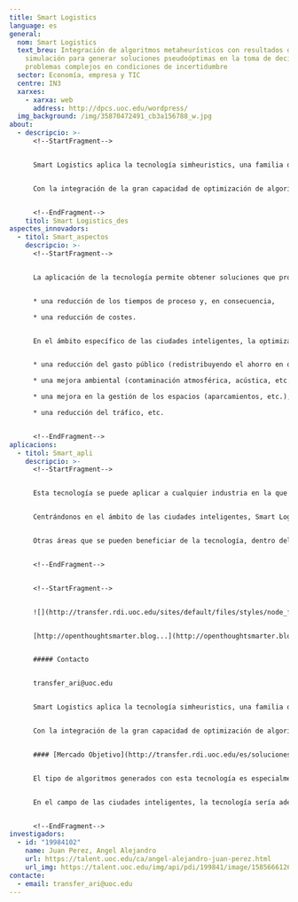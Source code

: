 ```yaml
---
title: Smart Logistics
language: es
general:
  nom: Smart Logistics
  text_breu: Integración de algoritmos metaheurísticos con resultados de
    simulación para generar soluciones pseudoóptimas en la toma de decisiones en
    problemas complejos en condiciones de incertidumbre
  sector: Economía, empresa y TIC
  centre: IN3
  xarxes:
    - xarxa: web
      address: http://dpcs.uoc.edu/wordpress/
  img_background: /img/35870472491_cb3a156788_w.jpg
about:
  - descripcio: >-
      <!--StartFragment-->


      Smart Logistics aplica la tecnología simheuristics, una familia de algoritmos híbridos que combinan la simulación con técnicas metaheurísticas, para resolver eficientemente problemas complejos en la toma de decisiones en condiciones de incertidumbre.


      Con la integración de la gran capacidad de optimización de algoritmos metaheurísticos y la flexibilidad de simulación se consigue una metodología muy potente, flexible y relativamente fácil de implementar que, tras una correcta sintonización, puede generar soluciones pseudoóptimas para aplicaciones de la vida real y para problemas de gran escala en escenarios de incertidumbre.


      <!--EndFragment-->
    titol: Smart Logistics_des
aspectes_innovadors:
  - titol: Smart_aspectos
    descripcio: >-
      <!--StartFragment-->


      La aplicación de la tecnología permite obtener soluciones que proporcionen:


      * una reducción de los tiempos de proceso y, en consecuencia,

      * una reducción de costes.


      En el ámbito específico de las ciudades inteligentes, la optimización también implica:


      * una reducción del gasto público (redistribuyendo el ahorro en otras partidas del presupuesto municipal),

      * una mejora ambiental (contaminación atmosférica, acústica, etc.),

      * una mejora en la gestión de los espacios (aparcamientos, etc.),

      * una reducción del tráfico, etc.


      <!--EndFragment-->
aplicacions:
  - titol: Smart_apli
    descripcio: >-
      <!--StartFragment-->


      Esta tecnología se puede aplicar a cualquier industria en la que exista una necesidad de optimización de procesos con el fin de obtener una reducción de costes (monetarios, ambientales, etc.). Ejemplos de áreas en las que se puede implementar: logística, transporte, producción, finanzas, telecomunicaciones, movilidad y ciudades inteligentes (smart cities).


      Centrándonos en el ámbito de las ciudades inteligentes, Smart Logistics puede aplicarse a la gestión de la recogida de residuos sólidos urbanos. La tecnología, combinada con diferentes dispositivos de trazabilidad y medición, permite desarrollar un enfoque dinámico de la recogida de residuos. Disponer de información en tiempo real sobre los niveles de reposición de los contenedores se puede utilizar para optimizar la planificación de gestión de residuos y, por tanto, mejorar los tiempos de carga y descarga, con la consiguiente traducción en una reducción de los costes asociados, del impacto ambiental, de los niveles de tráfico, etc.


      Otras áreas que se pueden beneficiar de la tecnología, dentro del ámbito de las ciudades inteligentes son: la planificación de la movilidad urbana, la gestión dinámica del tráfico, la planificación del transporte público, las dinámicas en gestión de aparcamientos, etc.


      <!--EndFragment-->


      <!--StartFragment-->


      ![](http://transfer.rdi.uoc.edu/sites/default/files/styles/node_full-300x220/public/results/captura_de_pantalla_2015-09-16_a_les_16.24.33.png?itok=rHOGNbn7)


      [http://openthoughtsmarter.blog...](http://openthoughtsmarter.blogs.uoc.edu/simheuristics-a-new-smart-tool-for-a-complex-world/)


      ##### Contacto


      transfer_ari@uoc.edu


      Smart Logistics aplica la tecnología simheuristics, una familia de algoritmos híbridos que combinan la simulación con técnicas metaheurísticas, para resolver eficientemente problemas complejos en la toma de decisiones en condiciones de incertidumbre.


      Con la integración de la gran capacidad de optimización de algoritmos metaheurísticos y la flexibilidad de simulación se consigue una metodología muy potente, flexible y relativamente fácil de implementar que, tras una correcta sintonización, puede generar soluciones pseudoóptimas para aplicaciones de la vida real y para problemas de gran escala en escenarios de incertidumbre.


      #### [Mercado Objetivo](http://transfer.rdi.uoc.edu/es/soluciones-tecnologicas/smart-logistics-integracio-dalgorismes-metaheuristics-amb-resultats-de#collapseOne)


      El tipo de algoritmos generados con esta tecnología es especialmente adecuado para las pequeñas y medianas empresas (PYME), que no se pueden permitir un departamento para gestionar la toma de decisiones en la logística y el transporte, proporcionándoles una herramienta poderosa para ser más competitivos en el mercado.


      En el campo de las ciudades inteligentes, la tecnología sería adecuada para todas las empresas que proporcionan servicios de operaciones y mantenimiento, de transporte, etc., a los municipios.


      <!--EndFragment-->
investigadors:
  - id: "19984102"
    name: Juan Perez, Angel Alejandro
    url: https://talent.uoc.edu/ca/angel-alejandro-juan-perez.html
    url_img: https://talent.uoc.edu/img/api/pdi/199841/image/1585666126241
contacte:
  - email: transfer_ari@uoc.edu
---
```

